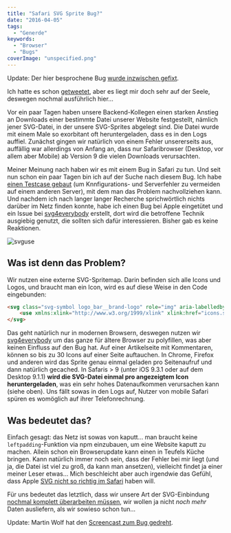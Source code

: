 ```yaml
---
title: "Safari SVG Sprite Bug?"
date: "2016-04-05"
tags:
  - "Generde"
keywords:
  - "Browser"
  - "Bugs"
coverImage: "unspecified.png"
---
```


Update: Der hier besprochene Bug [wurde inzwischen gefixt](http://nicobruenjes.de/2016/05/safari-svg-sprite-bug-fixed/).

Ich hatte es schon [getweetet](https://twitter.com/nicobruenjes/status/715103362111381504), aber es liegt mir doch sehr auf der Seele, deswegen nochmal ausführlich hier…

Vor ein paar Tagen haben unsere Backend-Kollegen einen starken Anstieg an Downloads einer bestimmte Datei unserer Website festgestellt, nämlich jener SVG-Datei, in der unsere SVG-Sprites abgelegt sind. Die Datei wurde mit einem Male so exorbitant oft heruntergeladen, dass es in den Logs auffiel. Zunächst gingen wir natürlich von einem Fehler unsererseits aus, auffällig war allerdings von Anfang an, dass nur Safaribrowser (Desktop, vor allem aber Mobile) ab Version 9 die vielen Downloads verursachten.

Meiner Meinung nach haben wir es mit einem Bug in Safari zu tun. Und seit nun schon ein paar Tagen bin ich auf der Suche nach diesem Bug. Ich habe [einen Testcase gebaut](http://phpscripts.zeit.de/svg-use-testcase/) (um Knnfigurations- und Serverfehler zu vermeiden auf einem anderen Server), mit dem man das Problem nachvollziehen kann. Und nachdem ich nach langer langer Recherche sprichwörtlich nichts darüber im Netz finden konnte, habe ich einen Bug bei Apple eingetütet und ein Issue bei [svg4everybody](https://github.com/jonathantneal/svg4everybody/issues/110) erstellt, dort wird die betroffene Technik ausgiebig genutzt, die sollten sich dafür interessieren. Bisher gab es keine Reaktionen.

![svguse](/images/svguse-1024x606.jpg)

## Was ist denn das Problem?

Wir nutzen eine externe SVG-Spritemap. Darin befinden sich alle Icons und Logos, und braucht man ein Icon, wird es auf diese Weise in den Code eingebunden:

```html
<svg class="svg-symbol logo_bar__brand-logo" role="img" aria-labelledby="title">
    <use xmlns:xlink="http://www.w3.org/1999/xlink" xlink:href="icons.svg#svg-logo-zon-black"></use>
</svg>
```

Das geht natürlich nur in modernen Browsern, deswegen nutzen wir [svg4everybody](https://github.com/jonathantneal/svg4everybody) um das ganze für ältere Browser zu polyfillen, was aber keinen Einfluss auf den Bug hat. Auf einer Artikelseite mit Kommentaren, können so bis zu 30 Icons auf einer Seite auftauchen. In Chrome, Firefox und anderen wird das Sprite genau einmal geladen pro Seitenaufruf und dann natürlich gecached. In Safaris > 9 (unter iOS 9.3.1 oder auf dem Desktop 9.1.1) **wird die SVG-Datei einmal pro angezeigtem Icon heruntergeladen**, was ein sehr hohes Datenaufkommen verursachen kann (siehe oben). Uns fällt sowas in den Logs auf, Nutzer von mobile Safari spüren es womöglich auf ihrer Telefonrechnung.

## Was bedeutet das?

Einfach gesagt: das Netz ist sowas von kaputt… man braucht keine `leftpadding`\-Funktion via npm einzubauen, um eine Website kaputt zu machen. Allein schon ein Browserupdate kann einen in Teufels Küche bringen. Kann natürlich immer noch sein, dass der Fehler bei mir liegt (und ja, die Datei ist viel zu groß, da kann man ansetzen), vielleicht findet ja einer meiner Leser etwas… Mich beschleicht aber auch irgendwie das Gefühl, dass Apple [SVG nicht so richtig im Safari](http://caniuse.com/#feat=svg-fragment) haben will.

Für uns bedeutet das letztlich, dass wir unsere Art der SVG-Einbindung [nochmal komplett überarbeiten müssen](http://nicobruenjes.de/2016/04/svg-yeah-you-know-me/), wir wollen ja nicht _noch mehr_ Daten ausliefern, als wir sowieso schon tun…

Update: Martin Wolf hat den [Screencast zum Bug gedreht](https://www.youtube.com/watch?v=OAbmDlnq1UE).
